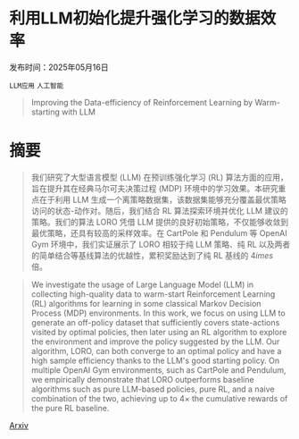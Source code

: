# 利用LLM初始化提升强化学习的数据效率

发布时间：2025年05月16日

`LLM应用` `人工智能`

> Improving the Data-efficiency of Reinforcement Learning by Warm-starting with LLM

# 摘要

> 我们研究了大型语言模型 (LLM) 在预训练强化学习 (RL) 算法方面的应用，旨在提升其在经典马尔可夫决策过程 (MDP) 环境中的学习效果。本研究重点在于利用 LLM 生成一个离策略数据集，该数据集能够充分覆盖最优策略访问的状态-动作对。随后，我们结合 RL 算法探索环境并优化 LLM 建议的策略。我们的算法 LORO 凭借 LLM 提供的良好初始策略，不仅能够收敛到最优策略，还具有较高的采样效率。在 CartPole 和 Pendulum 等 OpenAI Gym 环境中，我们实证展示了 LORO 相较于纯 LLM 策略、纯 RL 以及两者的简单结合等基线算法的优越性，累积奖励达到了纯 RL 基线的 $4 	imes$ 倍。

> We investigate the usage of Large Language Model (LLM) in collecting high-quality data to warm-start Reinforcement Learning (RL) algorithms for learning in some classical Markov Decision Process (MDP) environments. In this work, we focus on using LLM to generate an off-policy dataset that sufficiently covers state-actions visited by optimal policies, then later using an RL algorithm to explore the environment and improve the policy suggested by the LLM. Our algorithm, LORO, can both converge to an optimal policy and have a high sample efficiency thanks to the LLM's good starting policy. On multiple OpenAI Gym environments, such as CartPole and Pendulum, we empirically demonstrate that LORO outperforms baseline algorithms such as pure LLM-based policies, pure RL, and a naive combination of the two, achieving up to $4 \times$ the cumulative rewards of the pure RL baseline.

[Arxiv](https://arxiv.org/abs/2505.10861)